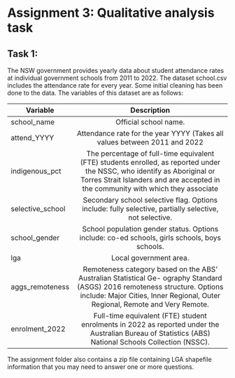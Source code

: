 # Assignment 3: Qualitative analysis task

## Task 1:
The NSW government provides yearly data about student attendance rates at individual government schools from 2011 to 2022. The dataset school.csv includes the attendance rate for every year. Some initial cleaning has been done to the data. The variables of this dataset are as follows: 

| Variable                | Description   |
| ------------------------|:-------------:| 
| school_name             | Official school name.              |   
| attend_YYYY             | Attendance rate for the year YYYY (Takes all values between 2011 and 2022 |                                |   
| indigenous_pct          | The percentage of full-time equivalent (FTE) students enrolled, as reported under the NSSC, who identify as Aboriginal or Torres Strait Islanders and are accepted in the community with which they associate |  |  
| selective_school        | Secondary school selective flag. Options include: fully selective, partially selective, not selective.                      |
| school_gender           | School population gender status. Options include: co-ed schools, girls schools, boys schools.                            |
| lga                     | Local government area.                        |
| aggs_remoteness         | Remoteness category based on the ABS’ Australian Statistical Ge- ography Standard (ASGS) 2016 remoteness structure. Options include: Major Cities, Inner Regional, Outer Regional, Remote and Very Remote.               |
| enrolment_2022          |  Full-time equivalent (FTE) student enrolments in 2022 as reported under the Australian Bureau of Statistics (ABS) National Schools Collection (NSSC).                                 | 

The assignment folder also contains a zip file containing LGA shapefile information that you may need to
answer one or more questions.
